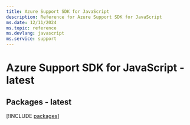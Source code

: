 ```yaml
---
title: Azure Support SDK for JavaScript
description: Reference for Azure Support SDK for JavaScript
ms.date: 12/11/2024
ms.topic: reference
ms.devlang: javascript
ms.service: support
---
```

# Azure Support SDK for JavaScript - latest
## Packages - latest
[!INCLUDE [packages](support-index.md)]